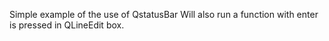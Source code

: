 Simple example of the use of QstatusBar
Will also run a function with enter is pressed in QLineEdit box.
